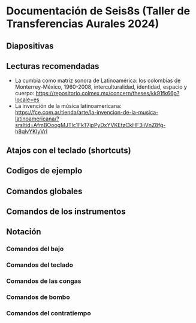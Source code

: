 # Documentación de Seis8s (Taller de Transferencias Aurales 2024)

## Diapositivas


## Lecturas recomendadas

- La cumbia como matriz sonora de Latinoamérica: los colombias de Monterrey-México, 1960-2008, interculturalidad, identidad, espacio y cuerpo: https://repositorio.colmex.mx/concern/theses/kk91fk66p?locale=es
- La invención de la música latinoamericana: https://fce.com.ar/tienda/arte/la-invencion-de-la-musica-latinoamericana/?srsltid=AfmBOoogMJTlc1FkT7jpPyDxYVKEtzCkHF3iiVnZ8fg-h8qlvYKIyVrI

## Atajos con el teclado (shortcuts)


## Codigos de ejemplo

## Comandos globales

## Comandos de los instrumentos

## Notación

### Comandos del bajo

### Comandos del teclado
### Comandos de las congas
### Comandos de bombo
### Comandos del contratiempo
